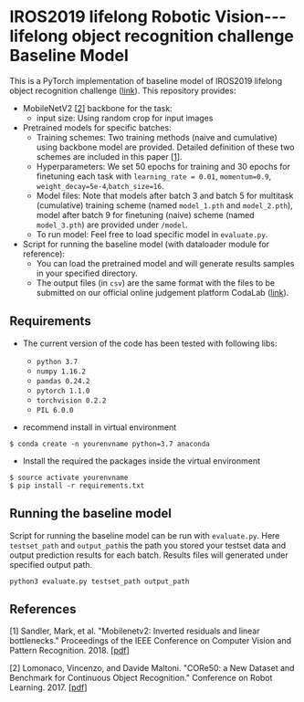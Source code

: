 # IROS2019 lifelong Robotic Vision---lifelong object recognition challenge Baseline Model
This is a PyTorch implementation of baseline model of IROS2019 lifelong object recognition challenge ([link](https://lifelong-robotic-vision.github.io/competition/Object-Recognition.html)).
This repository provides:
* MobileNetV2 [[2](##References)]  backbone for the task:
  * input size: Using random crop for input images
* Pretrained models for specific batches: 
  * Training schemes: Two training methods (naive and cumulative) using backbone model are provided. Detailed definition of these two schemes are included in this  paper [[1](##References)].
  * Hyperparameters: We set 50 epochs for training and 30 epochs for finetuning each task with `learning_rate = 0.01`, `momentum=0.9`, `weight_decay=5e-4`,`batch_size=16`. 
  * Model files: Note that models after batch 3 and batch 5 for multitask (cumulative) training scheme (named `model_1.pth` and `model_2.pth`), model after batch 9 for finetuning (naive) scheme (named `model_3.pth`) are provided under `/model`. 
  * To run model: Feel free to load specific model in `evaluate.py`.
* Script for running the baseline model (with dataloader module for reference):
  * You can load the pretrained model and will generate results samples in your specified directory. 
  * The output files (in `csv`) are the same format with the files to be submitted on our official online judgement platform CodaLab ([link](https://codalab.lri.fr/competitions/581)).


## Requirements
- The current version of the code has been tested with following libs:

  * `python 3.7`
  * `numpy 1.16.2`
  * `pandas 0.24.2`
  * `pytorch 1.1.0`
  * `torchvision 0.2.2`
  * `PIL 6.0.0`

- recommend install in virtual environment
```
$ conda create -n yourenvname python=3.7 anaconda
```
- Install the required the packages inside the virtual environment
```
$ source activate yourenvname
$ pip install -r requirements.txt
```


## Running the baseline model

Script for running the baseline model can be run with `evaluate.py`. Here `testset_path` and `output_path`is the path you stored your testset data and output prediction results for each batch. Results files will generated under specified output path. 
```
python3 evaluate.py testset_path output_path
```

## References

[1] Sandler, Mark, et al. "Mobilenetv2: Inverted residuals and linear bottlenecks." Proceedings of the IEEE Conference on Computer Vision and Pattern Recognition. 2018. [[pdf](http://openaccess.thecvf.com/content_cvpr_2018/papers/Sandler_MobileNetV2_Inverted_Residuals_CVPR_2018_paper.pdf)]

[2] Lomonaco, Vincenzo, and Davide Maltoni. "CORe50: a New Dataset and Benchmark for Continuous Object Recognition." Conference on Robot Learning. 2017. [[pdf](https://arxiv.org/pdf/1705.03550)]



